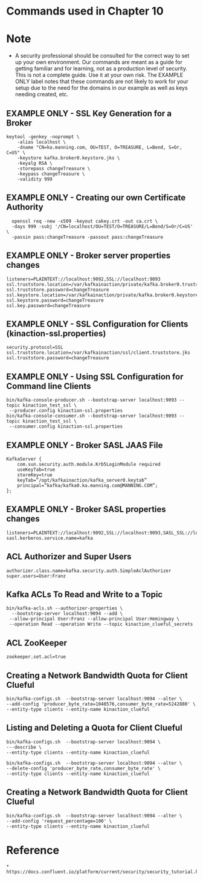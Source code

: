 # Commands used in Chapter 10

# Note
* A security professional should be consulted for the correct way to
set up your own environment. Our commands are meant as a guide for getting
familiar and for learning, not as a production level of security. This is not
a complete guide. Use it at your own risk.
The EXAMPLE ONLY label notes that these commands are not likely to work for your setup due to the need for the domains in our example as well as keys needing created, etc.

## EXAMPLE ONLY - SSL Key Generation for a Broker

    keytool -genkey -noprompt \
        -alias localhost \
        -dname "CN=ka.manning.com, OU=TEST, O=TREASURE, L=Bend, S=Or, C=US" \
        -keystore kafka.broker0.keystore.jks \ 
        -keyalg RSA \
        -storepass changeTreasure \ 
        -keypass changeTreasure \
        -validity 999

## EXAMPLE ONLY - Creating our own Certificate Authority
      openssl req -new -x509 -keyout cakey.crt -out ca.crt \
      -days 999 -subj '/CN=localhost/OU=TEST/O=TREASURE/L=Bend/S=Or/C=US' \
      -passin pass:changeTreasure -passout pass:changeTreasure


## EXAMPLE ONLY - Broker server properties changes

    listeners=PLAINTEXT://localhost:9092,SSL://localhost:9093 
    ssl.truststore.location=/var/kafkainaction/private/kafka.broker0.truststore.jks 
    ssl.truststore.password=changeTreasure
    ssl.keystore.location=/var/kafkainaction/private/kafka.broker0.keystore.jks 
    ssl.keystore.password=changeTreasure
    ssl.key.password=changeTreasure

## EXAMPLE ONLY - SSL Configuration for Clients (kinaction-ssl.properties)

    security.protocol=SSL 
    ssl.truststore.location=/var/kafkainaction/ssl/client.truststore.jks 
    ssl.truststore.password=changeTreasure

## EXAMPLE ONLY - Using SSL Configuration for Command line Clients

    bin/kafka-console-producer.sh --bootstrap-server localhost:9093 --topic kinaction_test_ssl \
     --producer.config kinaction-ssl.properties
    bin/kafka-console-consumer.sh --bootstrap-server localhost:9093 --topic kinaction_test_ssl \
     --consumer.config kinaction-ssl.properties
 
## EXAMPLE ONLY - Broker SASL JAAS File

    KafkaServer {
        com.sun.security.auth.module.Krb5LoginModule required
        useKeyTab=true
        storeKey=true
        keyTab=”/opt/kafkainaction/kafka_server0.keytab”
        principal=”kafka/kafka0.ka.manning.com@MANNING.COM”;
    };

 
## EXAMPLE ONLY - Broker SASL properties changes

    listeners=PLAINTEXT://localhost:9092,SSL://localhost:9093,SASL_SSL://localhost:9094 
    sasl.kerberos.service.name=kafka


## ACL Authorizer and Super Users

    authorizer.class.name=kafka.security.auth.SimpleAclAuthorizer 
    super.users=User:Franz

## Kafka ACLs To Read and Write to a Topic

    bin/kafka-acls.sh --authorizer-properties \
      --bootstrap-server localhost:9094 --add \
     --allow-principal User:Franz --allow-principal User:Hemingway \ 
     --operation Read --operation Write --topic kinaction_clueful_secrets
 
## ACL ZooKeeper

    zookeeper.set.acl=true

  
## Creating a Network Bandwidth Quota for Client Clueful

    bin/kafka-configs.sh  --bootstrap-server localhost:9094 --alter \
    --add-config 'producer_byte_rate=1048576,consumer_byte_rate=5242880' \
    --entity-type clients --entity-name kinaction_clueful

## Listing and Deleting a Quota for Client Clueful

    bin/kafka-configs.sh  --bootstrap-server localhost:9094 \
    ---describe \ 
    --entity-type clients --entity-name kinaction_clueful

    bin/kafka-configs.sh  --bootstrap-server localhost:9094 --alter \
    --delete-config 'producer_byte_rate,consumer_byte_rate' \ 
    --entity-type clients --entity-name kinaction_clueful

## Creating a Network Bandwidth Quota for Client Clueful

    bin/kafka-configs.sh  --bootstrap-server localhost:9094 --alter \
    --add-config 'request_percentage=100' \
    --entity-type clients --entity-name kinaction_clueful 
    
    
 # Reference
    * https://docs.confluent.io/platform/current/security/security_tutorial.html
